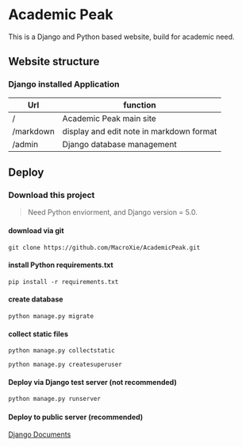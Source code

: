 # Academic Peak
This is a Django and Python based website, build for academic need. 

## Website structure
### Django installed Application
| Url       | function                                |
|-----------|-----------------------------------------|
| /         | Academic Peak main site                 |
| /markdown | display and edit note in markdown format |
| /admin    | Django database management              |


## Deploy
### Download this project
> Need Python enviorment, and Django version = 5.0.
#### download via git
``` shell
git clone https://github.com/MacroXie/AcademicPeak.git
```

#### install Python requirements.txt
``` shell
pip install -r requirements.txt
```

#### create database
``` shell
python manage.py migrate
```

#### collect static files
``` shell
python manage.py collectstatic
```  

```shell
python manage.py createsuperuser
```  

#### Deploy via Django test server (not recommended)
``` python
python manage.py runserver
```

#### Deploy to public server (recommended)
[Django Documents](https://docs.djangoproject.com/zh-hans/5.0/howto/deployment/)





